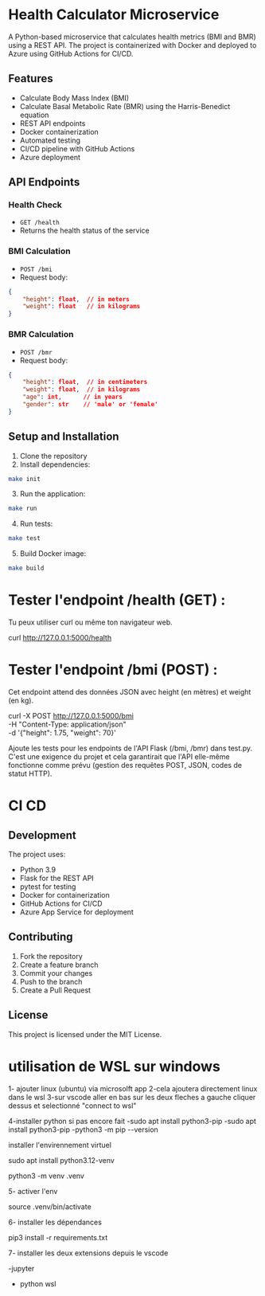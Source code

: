 # Health Calculator Microservice

A Python-based microservice that calculates health metrics (BMI and BMR) using a REST API. The project is containerized with Docker and deployed to Azure using GitHub Actions for CI/CD.

## Features

- Calculate Body Mass Index (BMI)
- Calculate Basal Metabolic Rate (BMR) using the Harris-Benedict equation
- REST API endpoints
- Docker containerization
- Automated testing
- CI/CD pipeline with GitHub Actions
- Azure deployment

## API Endpoints

### Health Check
- `GET /health`
- Returns the health status of the service

### BMI Calculation
- `POST /bmi`
- Request body:
```json
{
    "height": float,  // in meters
    "weight": float   // in kilograms
}
```

### BMR Calculation
- `POST /bmr`
- Request body:
```json
{
    "height": float,  // in centimeters
    "weight": float,  // in kilograms
    "age": int,      // in years
    "gender": str    // 'male' or 'female'
}
```

## Setup and Installation

1. Clone the repository
2. Install dependencies:
```bash
make init
```

3. Run the application:
```bash
make run
```

4. Run tests:
```bash
make test
```

5. Build Docker image:
```bash
make build
```



# Tester l'endpoint /health (GET) :
Tu peux utiliser curl ou même ton navigateur web.

curl http://127.0.0.1:5000/health

# Tester l'endpoint /bmi (POST) :
Cet endpoint attend des données JSON avec height (en mètres) et weight (en kg).

curl -X POST http://127.0.0.1:5000/bmi \
     -H "Content-Type: application/json" \
     -d '{"height": 1.75, "weight": 70}'

 Ajoute les tests pour les endpoints de l'API Flask (/bmi, /bmr) dans test.py. C'est une exigence du projet et cela garantirait que l'API elle-même fonctionne comme prévu (gestion des requêtes POST, JSON, codes de statut HTTP).

# CI CD


## Development

The project uses:
- Python 3.9
- Flask for the REST API
- pytest for testing
- Docker for containerization
- GitHub Actions for CI/CD
- Azure App Service for deployment

## Contributing

1. Fork the repository
2. Create a feature branch
3. Commit your changes
4. Push to the branch
5. Create a Pull Request

## License

This project is licensed under the MIT License. 

# utilisation de WSL sur windows

1- ajouter linux (ubuntu) via microsolft app
2-cela ajoutera directement linux dans le wsl
3-sur vscode aller en bas sur les deux fleches a gauche cliquer dessus et selectionné "connect to wsl"

4-installer python si pas encore fait
-sudo apt install python3-pip
-sudo apt install python3-pip
-python3 -m pip --version

installer l'envirennement virtuel

sudo apt install python3.12-venv

python3 -m venv .venv

5- activer l'env

source .venv/bin/activate

6- installer les dépendances

pip3 install -r requirements.txt

7- installer les deux extensions depuis le vscode

-jupyter
- python wsl
